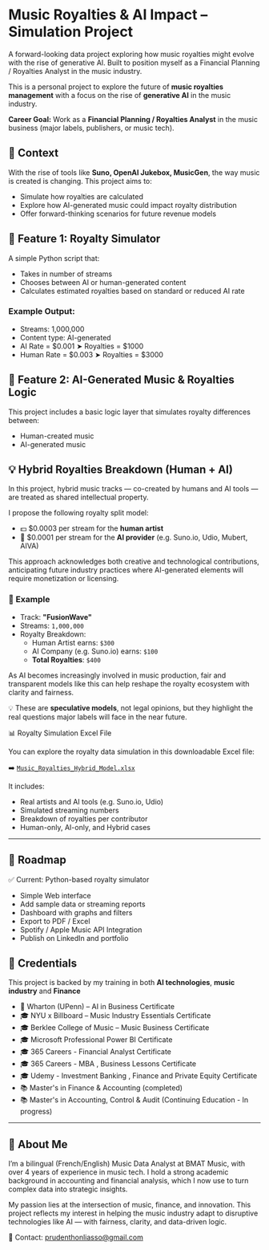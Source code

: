 # Music Royalties & AI Impact – Simulation Project

A forward-looking data project exploring how music royalties might evolve with the rise of generative AI. Built to position myself as a Financial Planning / Royalties Analyst in the music industry.

This is a personal project to explore the future of **music royalties management** with a focus on the rise of **generative AI** in the music industry.

**Career Goal:** Work as a **Financial Planning / Royalties Analyst** in the music business (major labels, publishers, or music tech).

## 📌 Context

With the rise of tools like **Suno, OpenAI Jukebox, MusicGen**, the way music is created is changing. This project aims to:

- Simulate how royalties are calculated
- Explore how AI-generated music could impact royalty distribution
- Offer forward-thinking scenarios for future revenue models

## 🧮 Feature 1: Royalty Simulator

A simple Python script that:

- Takes in number of streams
- Chooses between AI or human-generated content
- Calculates estimated royalties based on standard or reduced AI rate

### Example Output:
- Streams: 1,000,000
- Content type: AI-generated
- AI Rate = $0.001 ➤ Royalties = $1000
- Human Rate = $0.003 ➤ Royalties = $3000


## 🤖 Feature 2: AI-Generated Music & Royalties Logic

This project includes a basic logic layer that simulates royalty differences between:

- Human-created music
- AI-generated music

## 💡 Hybrid Royalties Breakdown (Human + AI)

In this project, hybrid music tracks — co-created by humans and AI tools — are treated as shared intellectual property.

I propose the following royalty split model:
- 💵 $0.0003 per stream for the **human artist**
- 🤖 $0.0001 per stream for the **AI provider** (e.g. Suno.io, Udio, Mubert, AIVA)

This approach acknowledges both creative and technological contributions, anticipating future industry practices where AI-generated elements will require monetization or licensing.

### 🧪 Example

- Track: **"FusionWave"**
- Streams: `1,000,000`
- Royalty Breakdown:
  - Human Artist earns: `$300`
  - AI Company (e.g. Suno.io) earns: `$100`
  - **Total Royalties**: `$400`

As AI becomes increasingly involved in music production, fair and transparent models like this can help reshape the royalty ecosystem with clarity and fairness.

💡 These are **speculative models**, not legal opinions, but they highlight the real questions major labels will face in the near future.

📊 Royalty Simulation Excel File

You can explore the royalty data simulation in this downloadable Excel file:

➡️ [`Music_Royalties_Hybrid_Model.xlsx`](./Music_Royalties_Hybrid_Model.xlsx)

It includes:
- Real artists and AI tools (e.g. Suno.io, Udio)
- Simulated streaming numbers
- Breakdown of royalties per contributor
- Human-only, AI-only, and Hybrid cases

---

## 🔭 Roadmap

✅ Current: Python-based royalty simulator  
- Simple Web interface
- Add sample data or streaming reports
- Dashboard with graphs and filters
- Export to PDF / Excel
- Spotify / Apple Music API Integration
- Publish on LinkedIn and portfolio

## 📜 Credentials

This project is backed by my training in both **AI technologies**,  **music industry** and **Finance**

- 🤖 Wharton (UPenn) – AI in Business Certificate
- 🎓 NYU x Billboard – Music Industry Essentials Certificate  
- 🎓 Berklee College of Music – Music Business Certificate
- 🎓 Microsoft Professional Power BI Certificate
- 🎓 365 Careers - Financial Analyst Certificate
- 🎓 365 Careers - MBA , Business Lessons Certificate
- 🎓 Udemy - Investment Banking , Finance and Private Equity Certificate    
- 📚 Master's in Finance & Accounting (completed)  
- 📚 Master's in Accounting, Control & Audit (Continuing Education - In progress)

---

## 👤 About Me

I’m a bilingual (French/English) Music Data Analyst at BMAT Music, with over 4 years of experience in music tech. I hold a strong academic background in accounting and financial analysis, which I now use to turn complex data into strategic insights.

My passion lies at the intersection of music, finance, and innovation. This project reflects my interest in helping the music industry adapt to disruptive technologies like AI — with fairness, clarity, and data-driven logic.

📧 Contact: prudenthonliasso@gmail.com
